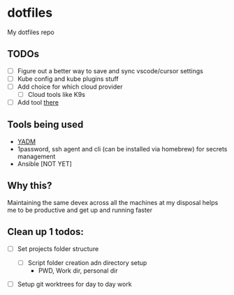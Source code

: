 # dotfiles
My dotfiles repo

## TODOs

- [ ] Figure out a better way to save and sync vscode/cursor settings
- [ ] Kube config and kube plugins stuff
- [ ] Add choice for which cloud provider
  -[ ] Cloud tools like K9s
- [ ] Add tool [there](https://there.pm/?mc_cid=adc032a628&mc_eid=e8e27132ee)

## Tools being used

- [YADM](https://yadm.io/)
- 1password, ssh agent and cli (can be installed via homebrew) for secrets management
- Ansible [NOT YET]

## Why this?

Maintaining the same devex across all the machines at my disposal helps me to be productive and get up and running faster

## Clean up 1 todos:
- [ ] Set projects folder structure
  - [ ] Script folder creation adn directory setup
    - PWD, Work dir, personal dir
- [ ] Setup git worktrees for day to day work

